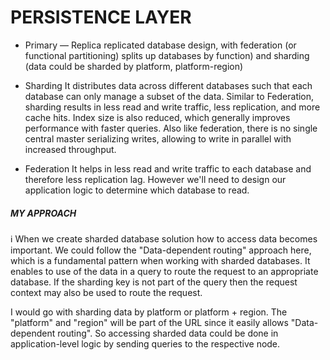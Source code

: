 # PERSISTENCE LAYER

- Primary — Replica
 replicated database design, with federation (or functional partitioning) splits up databases by function) and sharding (data could be sharded by platform, platform-region)

- Sharding
 It distributes data across different databases such that each database can only manage a subset of the data. Similar to Federation, sharding results in less read and write traffic, less replication, and more cache hits. Index size is also reduced, which generally improves performance with faster queries. Also like federation, there is no single central master serializing writes, allowing to write in parallel with increased throughput.

- Federation 
It helps in less read and write traffic to each database and therefore less replication lag. However we'll need to design our application logic to determine which database to read.



##### MY APPROACH
ℹ️ When we create sharded database solution how to access data becomes important. We could follow the "Data-dependent routing" approach here, which is a fundamental pattern when working with sharded databases. It enables to use of the data in a query to route the request to an appropriate database. If the sharding key is not part of the query then the request context may also be used to route the request.


I would go with sharding data by platform or platform + region. The "platform" and "region" will be part of the URL since it easily allows "Data-dependent routing".
So accessing sharded data could be done in application-level logic by sending queries to the respective node.